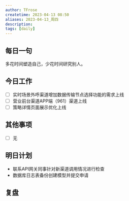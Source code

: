 ```yaml
---
author: TFrose
createtime: 2023-04-13 08:50
aliases: 2023-04-13_周四
description:
tags: [daily]
---
```


## 每日一句
多花时间塑造自己，少花时间研究别人。

## 今日工作
- [ ] 实时场景外呼渠道增加数据传输节点选择功能的需求上线
- [ ] 营业前台渠道APP端（961）渠道上线
- [ ] 策略详情页面展示优化上线

## 其他事项
- [ ] 无

## 明日计划
- 联系API网关同事针对新渠道调用情况进行检查
- 数据库日志表备份创建模型并提交申请

## 复盘

